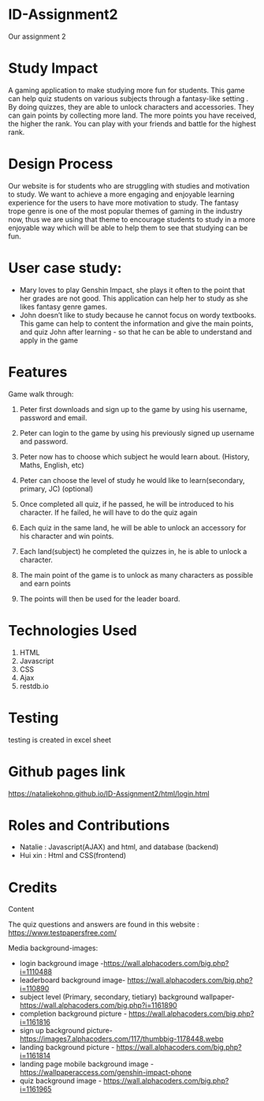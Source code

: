 # ID-Assignment2
Our assignment 2 

# Study Impact

A gaming application to make studying more fun for students. This game can help quiz students on various subjects through a fantasy-like setting . By doing quizzes, they are able to unlock characters and accessories. They can gain points by collecting more land. The more points you have received, the higher the rank. You can play with your friends and battle for the highest rank.  


# Design Process

Our website is for students who are struggling with studies and motivation to study. We want to achieve a more engaging and enjoyable learning experience for the users to have more motivation to study. The fantasy trope genre is one of the most popular themes of gaming in the industry now, thus we are using that theme to encourage students to study in a more enjoyable way which will be able to help them to see that studying can be fun. 
# User case study:
- Mary loves to play Genshin Impact, she plays it often to the point that her grades are not good. This application can help her to study as she likes fantasy genre games. 
- John doesn’t like to study because he cannot focus on wordy textbooks. This game can help to content the information and give the main points, and quiz John after learning - so that he can be able to understand and apply in the game



# Features
Game walk through: 

1) Peter first downloads and sign up to the game by using his username, password and email. 

2) Peter can login to the game by using his previously signed up username and password. 
3) Peter now has to choose which subject he would learn about. (History, Maths, English, etc)
4) Peter can choose the level of study he would like to learn(secondary, primary, JC) (optional)
5) Once completed all quiz, if he passed, he will be introduced to his character. If he failed, he will have to do the quiz again
6) Each quiz in the same land, he will be able to unlock an accessory for his character and win points.
7) Each land(subject) he completed the quizzes in, he is able to unlock a character. 
8) The main point of the game is to unlock as many characters as possible and earn points
9) The points will then be used for the leader board. 


# Technologies Used
1) HTML
2) Javascript
3) CSS
4) Ajax
5) restdb.io

# Testing
testing is created in excel sheet

# Github pages link
https://nataliekohnp.github.io/ID-Assignment2/html/login.html

# Roles and Contributions
- Natalie : Javascript(AJAX) and html, and database (backend)
- Hui xin : Html and CSS(frontend)

# Credits

Content

The quiz questions and answers are found in this website : https://www.testpapersfree.com/

Media
background-images:
- login background image -https://wall.alphacoders.com/big.php?i=1110488
- leaderboard background image- https://wall.alphacoders.com/big.php?i=110890
- subject level (Primary, secondary, tietiary) background wallpaper- https://wall.alphacoders.com/big.php?i=1161890
- completion background picture - https://wall.alphacoders.com/big.php?i=1161816
- sign up background picture- https://images7.alphacoders.com/117/thumbbig-1178448.webp
- landing background picture - https://wall.alphacoders.com/big.php?i=1161814
- landing page mobile background image - https://wallpaperaccess.com/genshin-impact-phone
- quiz background image - https://wall.alphacoders.com/big.php?i=1161965
